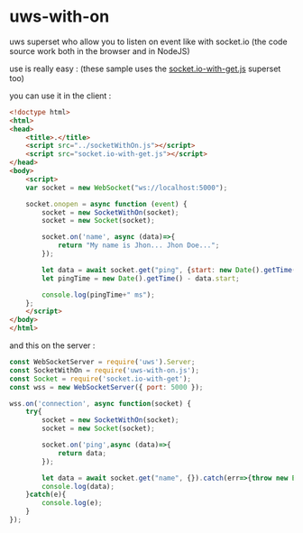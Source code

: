 # uws-with-on
uws superset who allow you to listen on event like with socket.io
(the code source work both in the browser and in NodeJS)

use is really easy :
(these sample uses the [socket.io-with-get.js](https://github.com/Drulac/socket.io-with-GET) superset too)

you can use it in the client :
```html
<!doctype html>
<html>
<head>
	<title>.</title>
	<script src="../socketWithOn.js"></script>
	<script src="socket.io-with-get.js"></script>
</head>
<body>
	<script>
	var socket = new WebSocket("ws://localhost:5000");

	socket.onopen = async function (event) {
		socket = new SocketWithOn(socket);
		socket = new Socket(socket);

		socket.on('name', async (data)=>{
			return "My name is Jhon... Jhon Doe...";
		});

		let data = await socket.get("ping", {start: new Date().getTime()}).catch(err=>{throw new Error(err)});
		let pingTime = new Date().getTime() - data.start;

		console.log(pingTime+" ms");
	};
	</script>
</body>
</html>
```



and this on the server :
```js
const WebSocketServer = require('uws').Server;
const SocketWithOn = require('uws-with-on.js');
const Socket = require('socket.io-with-get');
const wss = new WebSocketServer({ port: 5000 });

wss.on('connection', async function(socket) {
	try{
		socket = new SocketWithOn(socket);
		socket = new Socket(socket);

		socket.on('ping',async (data)=>{
			return data;
		});

		let data = await socket.get("name", {}).catch(err=>{throw new Error(err)});
		console.log(data);
	}catch(e){
		console.log(e);
	}
});
